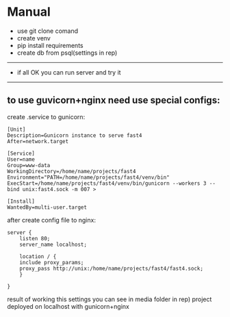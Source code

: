 # Manual 
* use git clone comand
* create venv
* pip install requirements
* create db from psql(settings in rep)
---
* if all OK you can run server and try it
---
## to use guvicorn+nginx need use special configs:  
create .service to gunicorn:
```
[Unit]
Description=Gunicorn instance to serve fast4
After=network.target

[Service]
User=name
Group=www-data
WorkingDirectory=/home/name/projects/fast4
Environment="PATH=/home/name/projects/fast4/venv/bin"
ExecStart=/home/name/projects/fast4/venv/bin/gunicorn --workers 3 --bind unix:fast4.sock -m 007 >

[Install]
WantedBy=multi-user.target
```
after create config file to nginx:
```
server {
    listen 80;
    server_name localhost;

    location / {
    include proxy_params;
    proxy_pass http://unix:/home/name/projects/fast4/fast4.sock;
    }

}
```

result of working this settings you can see in media folder in rep)
project deployed on localhost with gunicorn+nginx

